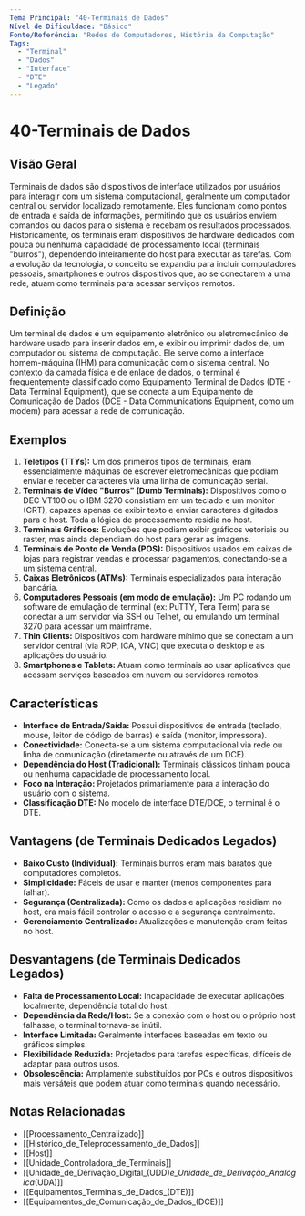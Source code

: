 ```yaml
---
Tema Principal: "40-Terminais de Dados"
Nível de Dificuldade: "Básico"
Fonte/Referência: "Redes de Computadores, História da Computação"
Tags:
  - "Terminal"
  - "Dados"
  - "Interface"
  - "DTE"
  - "Legado"
---
```


# 40-Terminais de Dados

## Visão Geral

Terminais de dados são dispositivos de interface utilizados por usuários para interagir com um sistema computacional, geralmente um computador central ou servidor localizado remotamente. Eles funcionam como pontos de entrada e saída de informações, permitindo que os usuários enviem comandos ou dados para o sistema e recebam os resultados processados. Historicamente, os terminais eram dispositivos de hardware dedicados com pouca ou nenhuma capacidade de processamento local (terminais "burros"), dependendo inteiramente do host para executar as tarefas. Com a evolução da tecnologia, o conceito se expandiu para incluir computadores pessoais, smartphones e outros dispositivos que, ao se conectarem a uma rede, atuam como terminais para acessar serviços remotos.

## Definição

Um terminal de dados é um equipamento eletrônico ou eletromecânico de hardware usado para inserir dados em, e exibir ou imprimir dados de, um computador ou sistema de computação. Ele serve como a interface homem-máquina (IHM) para comunicação com o sistema central. No contexto da camada física e de enlace de dados, o terminal é frequentemente classificado como Equipamento Terminal de Dados (DTE - Data Terminal Equipment), que se conecta a um Equipamento de Comunicação de Dados (DCE - Data Communications Equipment, como um modem) para acessar a rede de comunicação.

## Exemplos

1.  **Teletipos (TTYs):** Um dos primeiros tipos de terminais, eram essencialmente máquinas de escrever eletromecânicas que podiam enviar e receber caracteres via uma linha de comunicação serial.
2.  **Terminais de Vídeo "Burros" (Dumb Terminals):** Dispositivos como o DEC VT100 ou o IBM 3270 consistiam em um teclado e um monitor (CRT), capazes apenas de exibir texto e enviar caracteres digitados para o host. Toda a lógica de processamento residia no host.
3.  **Terminais Gráficos:** Evoluções que podiam exibir gráficos vetoriais ou raster, mas ainda dependiam do host para gerar as imagens.
4.  **Terminais de Ponto de Venda (POS):** Dispositivos usados em caixas de lojas para registrar vendas e processar pagamentos, conectando-se a um sistema central.
5.  **Caixas Eletrônicos (ATMs):** Terminais especializados para interação bancária.
6.  **Computadores Pessoais (em modo de emulação):** Um PC rodando um software de emulação de terminal (ex: PuTTY, Tera Term) para se conectar a um servidor via SSH ou Telnet, ou emulando um terminal 3270 para acessar um mainframe.
7.  **Thin Clients:** Dispositivos com hardware mínimo que se conectam a um servidor central (via RDP, ICA, VNC) que executa o desktop e as aplicações do usuário.
8.  **Smartphones e Tablets:** Atuam como terminais ao usar aplicativos que acessam serviços baseados em nuvem ou servidores remotos.

## Características

*   **Interface de Entrada/Saída:** Possui dispositivos de entrada (teclado, mouse, leitor de código de barras) e saída (monitor, impressora).
*   **Conectividade:** Conecta-se a um sistema computacional via rede ou linha de comunicação (diretamente ou através de um DCE).
*   **Dependência do Host (Tradicional):** Terminais clássicos tinham pouca ou nenhuma capacidade de processamento local.
*   **Foco na Interação:** Projetados primariamente para a interação do usuário com o sistema.
*   **Classificação DTE:** No modelo de interface DTE/DCE, o terminal é o DTE.

## Vantagens (de Terminais Dedicados Legados)

*   **Baixo Custo (Individual):** Terminais burros eram mais baratos que computadores completos.
*   **Simplicidade:** Fáceis de usar e manter (menos componentes para falhar).
*   **Segurança (Centralizada):** Como os dados e aplicações residiam no host, era mais fácil controlar o acesso e a segurança centralmente.
*   **Gerenciamento Centralizado:** Atualizações e manutenção eram feitas no host.

## Desvantagens (de Terminais Dedicados Legados)

*   **Falta de Processamento Local:** Incapacidade de executar aplicações localmente, dependência total do host.
*   **Dependência da Rede/Host:** Se a conexão com o host ou o próprio host falhasse, o terminal tornava-se inútil.
*   **Interface Limitada:** Geralmente interfaces baseadas em texto ou gráficos simples.
*   **Flexibilidade Reduzida:** Projetados para tarefas específicas, difíceis de adaptar para outros usos.
*   **Obsolescência:** Amplamente substituídos por PCs e outros dispositivos mais versáteis que podem atuar como terminais quando necessário.

## Notas Relacionadas

*   [[Processamento_Centralizado]]
*   [[Histórico_de_Teleprocessamento_de_Dados]]
*   [[Host]]
*   [[Unidade_Controladora_de_Terminais]]
*   [[Unidade_de_Derivação_Digital_(UDD)_e_Unidade_de_Derivação_Analógica_(UDA)]]
*   [[Equipamentos_Terminais_de_Dados_(DTE)]]
*   [[Equipamentos_de_Comunicação_de_Dados_(DCE)]]

